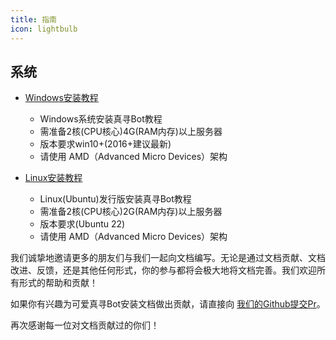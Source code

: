 ```yaml
---
title: 指南
icon: lightbulb
---
```


## 系统

- [Windows安装教程](windows/)
  - Windows系统安装真寻Bot教程
  - 需准备2核(CPU核心)4G(RAM内存)以上服务器
  - 版本要求win10+(2016+建议最新)
  - 请使用 AMD（Advanced Micro Devices）架构

- [Linux安装教程](linux/)
  - Linux(Ubuntu)发行版安装真寻Bot教程
  - 需准备2核(CPU核心)2G(RAM内存)以上服务器
  - 版本要求(Ubuntu 22)
  - 请使用 AMD（Advanced Micro Devices）架构

我们诚挚地邀请更多的朋友们与我们一起向文档编写。无论是通过文档贡献、文档改进、反馈，还是其他任何形式，你的参与都将会极大地将文档完善。我们欢迎所有形式的帮助和贡献！

如果你有兴趣为可爱真寻Bot安装文档做出贡献，请直接向 [我们的Github提交Pr](https://github.com/qsyhh/docs)。

再次感谢每一位对文档贡献过的你们！